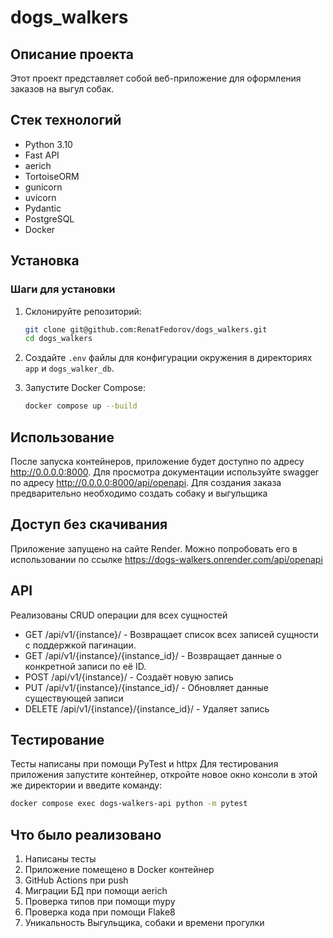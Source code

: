 # dogs_walkers

## Описание проекта

Этот проект представляет собой веб-приложение для оформления заказов на выгул собак. 
## Стек технологий

- Python 3.10
- Fast API
- aerich
- TortoiseORM
- gunicorn
- uvicorn
- Pydantic
- PostgreSQL
- Docker

## Установка

### Шаги для установки

1. Склонируйте репозиторий:
    ```sh
    git clone git@github.com:RenatFedorov/dogs_walkers.git
    cd dogs_walkers
    ```

2. Создайте `.env` файлы для конфигурации окружения в директориях `app` и `dogs_walker_db`.

3. Запустите Docker Compose:
    ```sh
    docker compose up --build
    ```

## Использование

После запуска контейнеров, приложение будет доступно по адресу http://0.0.0.0:8000. Для просмотра документации используйте swagger по адресу http://0.0.0.0:8000/api/openapi.
Для создания заказа предварительно необходимо создать собаку и выгульщика

## Доступ без скачивания

Приложение запущено на сайте Render. Можно попробовать его в использовании по ссылке https://dogs-walkers.onrender.com/api/openapi
##  API
Реализованы CRUD операции для всех сущностей

- GET /api/v1/{instance}/ - Возвращает список всех записей сущности с поддержкой пагинации.
- GET /api/v1/{instance}/{instance_id}/ - Возвращает данные о конкретной записи по её ID.
- POST /api/v1/{instance}/ - Создаёт новую запись
- PUT /api/v1/{instance}/{instance_id}/ - Обновляет данные существующей записи
- DELETE /api/v1/{instance}/{instance_id}/ - Удаляет запись

## Тестирование   
Тесты написаны при помощи PyTest и httpx
Для тестирования приложения запустите контейнер, откройте новое окно консоли в этой же директории и введите команду:   
```sh
docker compose exec dogs-walkers-api python -m pytest
```

## Что было реализовано   

1. Написаны тесты
2. Приложение помещено в Docker контейнер
3. GitHub Actions при push
4. Миграции БД при помощи aerich
5. Проверка типов при помощи mypy
6. Проверка кода при помощи Flake8
7. Уникальность Выгульщика, собаки и времени прогулки
